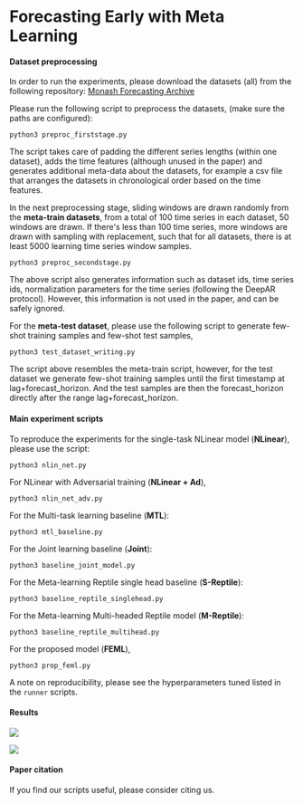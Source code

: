 # Forecasting Early with Meta Learning
#### Dataset preprocessing

In order to run the experiments, please download the datasets (all) from the following repository: 
[Monash Forecasting Archive](https:////forecastingdata.org/)

Please run the following script to preprocess the datasets, (make sure the paths are configured): 

```python3 preproc_firststage.py```

The script takes care of padding the different series lengths (within one dataset), adds the time features (although unused in the paper) and generates additional meta-data about the datasets, for example a csv file that arranges the datasets in chronological order based on the time features. 

In the next preprocessing stage, sliding windows are drawn randomly from the **meta-train datasets**, from a total of 100 time series in each dataset, 50 windows are drawn. If there's less than 100 time series, more windows are drawn with sampling with replacement, such that for all datasets, there is at least 5000 learning time series window samples.

```python3 preproc_secondstage.py```

The above script also generates information such as dataset ids, time series ids, normalization parameters for the time series (following the DeepAR protocol). However, this information is not used in the paper, and can be safely ignored.

For the **meta-test dataset**, please use the following script to generate few-shot training samples and few-shot test samples,

```python3 test_dataset_writing.py```

The script above resembles the meta-train script, however, for the test dataset we generate few-shot training samples until the first timestamp at lag+forecast_horizon. And the test samples are then the forecast_horizon directly after the range lag+forecast_horizon.

#### Main experiment scripts

To reproduce the experiments for the single-task NLinear model (**NLinear**), please use the script: 

```python3 nlin_net.py```

For NLinear with Adversarial training (**NLinear + Ad**),

```python3 nlin_net_adv.py```

For the Multi-task learning baseline (**MTL**): 

```python3 mtl_baseline.py```

For the Joint learning baseline (**Joint**):

```python3 baseline_joint_model.py```

For the Meta-learning Reptile single head baseline (**S-Reptile**):

```python3 baseline_reptile_singlehead.py```

For the Meta-learning Multi-headed Reptile model (**M-Reptile**): 

```python3 baseline_reptile_multihead.py```

For the proposed model (**FEML**),

```python3 prop_feml.py```

A note on reproducibility, please see the hyperparameters tuned listed in the ```runner``` scripts.

#### Results

![](https://github.com/super-shayan/FEML//blob/master/comparison_figure.png?raw=true)

![](https://github.com/super-shayan/FEML//blob/master/main_table.png?raw=true)

#### Paper citation

If you find our scripts useful, please consider citing us. 
